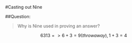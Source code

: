 #Casting out Nine


##Question:

>Why is Nine used in proving an answer?

```math
6313 =>6+3 = 9 (throw away), 1+3 = 4

```
